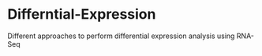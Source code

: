# Differntial-Expression

Different approaches to perform differential expression analysis using RNA-Seq

